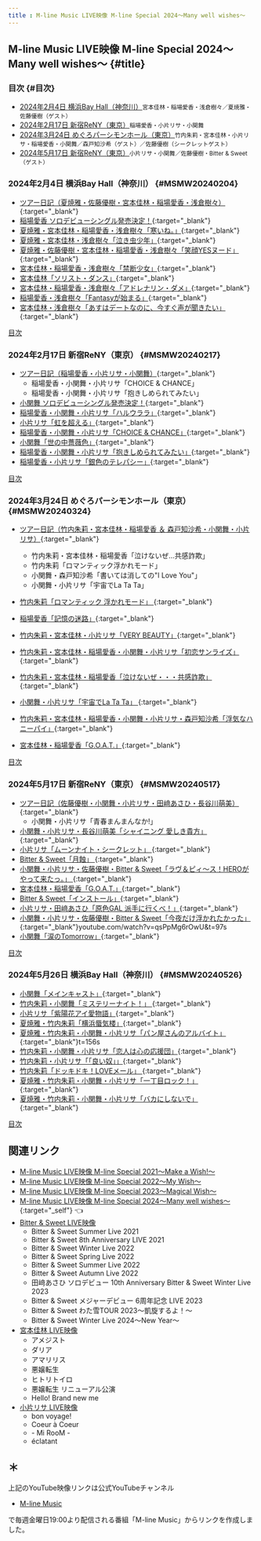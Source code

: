 ```yaml
---
title : M-line Music LIVE映像 M-line Special 2024～Many well wishes～
---
```

## M-line Music LIVE映像 M-line Special 2024～Many well wishes～ {#title}

### 目次 {#目次}

* [2024年2月4日 横浜Bay Hall（神奈川）](#MSMW20240204)<small>宮本佳林・稲場愛香・浅倉樹々／夏焼雅・佐藤優樹（ゲスト）</small>
* [2024年2月17日 新宿ReNY（東京）](#MSMW20240217)<small>稲場愛香・小片リサ・小関舞</small>
* [2024年3月24日 めぐろパーシモンホール（東京）](#MSMW20240324)<small>竹内朱莉・宮本佳林・小片リサ・稲場愛香・小関舞／森戸知沙希（ゲスト）／佐藤優樹（シークレットゲスト）</small>
* [2024年5月17日 新宿ReNY（東京）](#MSMW20240517)<small>小片リサ・小関舞／佐藤優樹・Bitter & Sweet（ゲスト）</small>

### 2024年2月4日 横浜Bay Hall（神奈川） {#MSMW20240204}
* [<i class="fa-lg fa-brands fa-youtube"></i> ツアー日記（夏焼雅・佐藤優樹・宮本佳林・稲場愛香・浅倉樹々）](https://www.youtube.com/watch?v=cfecJKr3EMM&t=25m48s){:target="_blank"}
* [<i class="fa-lg fa-brands fa-youtube"></i> 稲場愛香 ソロデビューシングル発売決定！](https://www.youtube.com/watch?v=IoF3qYSecSM&t=11m1s){:target="_blank"}
* [<i class="fa-lg fa-brands fa-youtube"></i> 夏焼雅・宮本佳林・稲場愛香・浅倉樹々「寒いね。」](https://www.youtube.com/watch?v=Zc7-o-E6_7E&t=13m59s){:target="_blank"}
* [<i class="fa-lg fa-brands fa-youtube"></i> 夏焼雅・宮本佳林・浅倉樹々「泣き虫少年」](https://www.youtube.com/watch?v=hDkrX2T-dYI&t=2m57s){:target="_blank"}
* [<i class="fa-lg fa-brands fa-youtube"></i> 夏焼雅・佐藤優樹・宮本佳林・稲場愛香・浅倉樹々「笑顔YESヌード」 ](https://www.youtube.com/watch?v=XCXQ8NAvASY&t=4m1s){:target="_blank"}
* [<i class="fa-lg fa-brands fa-youtube"></i> 宮本佳林・稲場愛香・浅倉樹々「禁断少女」](https://www.youtube.com/watch?v=40YU6dzsTF8&t=3m42s){:target="_blank"}
* [<i class="fa-lg fa-brands fa-youtube"></i> 宮本佳林「ソリスト・ダンス」](https://www.youtube.com/watch?v=40YU6dzsTF8&t=14m33s){:target="_blank"}
* [<i class="fa-lg fa-brands fa-youtube"></i> 宮本佳林・稲場愛香・浅倉樹々「アドレナリン・ダメ」](https://www.youtube.com/watch?v=33a1T3Mf2tA&t=3m15s){:target="_blank"}
* [<i class="fa-lg fa-brands fa-youtube"></i> 稲場愛香・浅倉樹々「Fantasyが始まる」](https://www.youtube.com/watch?v=vcrPriJC9jk&t=3m19s){:target="_blank"}
* [<i class="fa-lg fa-brands fa-youtube"></i> 宮本佳林・浅倉樹々「あすはデートなのに、今すぐ声が聞きたい」](https://www.youtube.com/watch?v=VHLUIsEOy_M&t=25m43s){:target="_blank"}
 
[<i class="fa-solid fa-square-caret-up"></i> 目次](#目次)

### 2024年2月17日 新宿ReNY（東京） {#MSMW20240217}
* [<i class="fa-lg fa-brands fa-youtube"></i> ツアー日記（稲場愛香・小片リサ・小関舞）](https://www.youtube.com/watch?v=XCXQ8NAvASY&t=23m52s){:target="_blank"}
  * 稲場愛香・小関舞・小片リサ「CHOICE & CHANCE」
  * 稲場愛香・小関舞・小片リサ「抱きしめられてみたい」
* [<i class="fa-lg fa-brands fa-youtube"></i> 小関舞 ソロデビューシングル発売決定！](https://www.youtube.com/watch?v=Zc7-o-E6_7E&t=10m44s){:target="_blank"}
* [<i class="fa-lg fa-brands fa-youtube"></i> 稲場愛香・小関舞・小片リサ「ハルウララ」](https://www.youtube.com/watch?v=T_GZW_myPSM&t=3m13s){:target="_blank"}
* [<i class="fa-lg fa-brands fa-youtube"></i> 小片リサ「虹を超える」](https://www.youtube.com/watch?v=T_GZW_myPSM&t=16m1s){:target="_blank"}
* [<i class="fa-lg fa-brands fa-youtube"></i> 稲場愛香・小関舞・小片リサ「CHOICE & CHANCE」](https://www.youtube.com/watch?v=6tTp_3CWGns&t=4m42s){:target="_blank"}
* [<i class="fa-lg fa-brands fa-youtube"></i> 小関舞「世の中薔薇色」](https://www.youtube.com/watch?v=CmJt6wKKEYA&t=16m52s){:target="_blank"}
* [<i class="fa-lg fa-brands fa-youtube"></i> 稲場愛香・小関舞・小片リサ「抱きしめられてみたい」](https://www.youtube.com/watch?v=CmJt6wKKEYA&t=3m9s){:target="_blank"}
* [<i class="fa-lg fa-brands fa-youtube"></i> 稲場愛香・小片リサ「銀色のテレパシー」](https://www.youtube.com/watch?v=HiuMx6GS4VU&t=25m58s){:target="_blank"}

[<i class="fa-solid fa-square-caret-up"></i> 目次](#目次)

### 2024年3月24日 めぐろパーシモンホール（東京） {#MSMW20240324}
* [<i class="fa-lg fa-brands fa-youtube"></i> ツアー日記（竹内朱莉・宮本佳林・稲場愛香 ＆ 森戸知沙希・小関舞・小片リサ）](https://www.youtube.com/watch?v=60ZPECtPC8Y&t=21m39s){:target="_blank"}
  * 竹内朱莉・宮本佳林・稲場愛香「泣けないぜ…共感詐欺」
  * 竹内朱莉「ロマンティック浮かれモード」
  * 小関舞・森戸知沙希「書いては消しての"I Love You"」
  * 小関舞・小片リサ「宇宙でLa Ta Ta」

* [<i class="fa-lg fa-brands fa-youtube"></i> 竹内朱莉「ロマンティック 浮かれモード」 ](https://www.youtube.com/watch?v=33a1T3Mf2tA&t=11m30s){:target="_blank"}
* [<i class="fa-lg fa-brands fa-youtube"></i> 稲場愛香「記憶の迷路」](https://www.youtube.com/watch?v=vcrPriJC9jk&t=12m30s){:target="_blank"}
* [<i class="fa-lg fa-brands fa-youtube"></i> 竹内朱莉・宮本佳林・小片リサ「VERY BEAUTY」](https://www.youtube.com/watch?v=A2VQ-Saeo2Q&t=13m17s){:target="_blank"}
* [<i class="fa-lg fa-brands fa-youtube"></i> 竹内朱莉・宮本佳林・稲場愛香・小関舞・小片リサ「初恋サンライズ」](https://www.youtube.com/watch?v=60ZPECtPC8Y&t=2m19s){:target="_blank"}
* [<i class="fa-lg fa-brands fa-youtube"></i> 竹内朱莉・宮本佳林・稲場愛香「泣けないぜ・・・共感詐欺」](https://www.youtube.com/watch?v=HiuMx6GS4VU&t=3m7s){:target="_blank"}
* [<i class="fa-lg fa-brands fa-youtube"></i> 小関舞・小片リサ「宇宙でLa Ta Ta」 ](https://www.youtube.com/watch?v=LGna425ZREw&t=12m6s){:target="_blank"}
* [<i class="fa-lg fa-brands fa-youtube"></i> 竹内朱莉・宮本佳林・稲場愛香・小関舞・小片リサ・森戸知沙希「浮気なハニーパイ」](https://www.youtube.com/watch?v=iHeOrsoLkzM&t=3m31s){:target="_blank"}
* [<i class="fa-lg fa-brands fa-youtube"></i> 宮本佳林・稲場愛香「G.O.A.T.」](https://www.youtube.com/watch?v=aPCguQfPxY0&t=1463s){:target="_blank"}



[<i class="fa-solid fa-square-caret-up"></i> 目次](#目次)


### 2024年5月17日 新宿ReNY（東京） {#MSMW20240517}
* [<i class="fa-lg fa-brands fa-youtube"></i> ツアー日記（佐藤優樹・小関舞・小片リサ・田﨑あさひ・長谷川萌美）](https://www.youtube.com/watch?v=yIM4iZMr8A0&t=1508s){:target="_blank"}
  * 小関舞・小片リサ「青春まんまんなか!」
* [<i class="fa-lg fa-brands fa-youtube"></i> 小関舞・小片リサ・長谷川萌美「シャイニング 愛しき貴方」 ](https://www.youtube.com/watch?v=LGna425ZREw&t=6m19s){:target="_blank"}
* [<i class="fa-lg fa-brands fa-youtube"></i> 小片リサ「ムーンナイト・シークレット」 ](https://www.youtube.com/watch?v=yIM4iZMr8A0&t=3m19s){:target="_blank"}
* [<i class="fa-lg fa-brands fa-youtube"></i> Bitter & Sweet「月蝕」 ](https://www.youtube.com/watch?v=yIM4iZMr8A0&t=13m9s){:target="_blank"}
* [<i class="fa-lg fa-brands fa-youtube"></i> 小関舞・小片リサ・佐藤優樹・Bitter & Sweet「ラヴ＆ピィ～ス！HEROがやって来たっ。」 ](https://www.youtube.com/watch?v=2unWR5jRGeA&t=3m30s){:target="_blank"}
* [<i class="fa-lg fa-brands fa-youtube"></i> 宮本佳林・稲場愛香「G.O.A.T.」](https://www.youtube.com/watch?v=aPCguQfPxY0&t=1463s){:target="_blank"}
* [<i class="fa-lg fa-brands fa-youtube"></i> Bitter & Sweet「インストール」](https://www.youtube.com/watch?v=qsPpMg6rOwU&t=789s){:target="_blank"}
* [<i class="fa-lg fa-brands fa-youtube"></i> 小片リサ・田﨑あさひ「原色GAL 派手に行くべ！」](https://www.youtube.com/watch?v=u31Qyy7ataE&t=838s){:target="_blank"}
* [<i class="fa-lg fa-brands fa-youtube"></i> 小関舞・小片リサ・佐藤優樹・Bitter & Sweet「今夜だけ浮かれたかった」](https://www.){:target="_blank"}youtube.com/watch?v=qsPpMg6rOwU&t=97s
* [<i class="fa-lg fa-brands fa-youtube"></i> 小関舞「涙のTomorrow」](https://www.youtube.com/watch?v=MFIcS3V3Hx4&t=892s){:target="_blank"}


[<i class="fa-solid fa-square-caret-up"></i> 目次](#目次)


### 2024年5月26日 横浜Bay Hall（神奈川） {#MSMW20240526}
* [<i class="fa-lg fa-brands fa-youtube"></i> 小関舞「メインキャスト」](https://www.youtube.com/watch?v=iHeOrsoLkzM&t=13m0s){:target="_blank"}
* [<i class="fa-lg fa-brands fa-youtube"></i> 竹内朱莉・小関舞「ミステリーナイト！」 ](https://www.youtube.com/watch?v=2unWR5jRGeA&t=13m19s){:target="_blank"}
* [<i class="fa-lg fa-brands fa-youtube"></i> 小片リサ「紫陽花アイ愛物語」](https://www.youtube.com/watch?v=2unWR5jRGeA&t=25m45s){:target="_blank"}
* [<i class="fa-lg fa-brands fa-youtube"></i> 夏焼雅・竹内朱莉「横浜蜃気楼」](https://www.youtube.com/watch?v=aPCguQfPxY0&t=154s){:target="_blank"}
* [<i class="fa-lg fa-brands fa-youtube"></i> 夏焼雅・竹内朱莉・小関舞・小片リサ「パン屋さんのアルバイト」](https://www.youtube.com/watch?v=Qso4fxLR1iM&){:target="_blank"}t=156s
* [<i class="fa-lg fa-brands fa-youtube"></i> 竹内朱莉・小関舞・小片リサ「恋人は心の応援団」](https://www.youtube.com/watch?v=dNljNZoDaEw&t=191s){:target="_blank"}
* [<i class="fa-lg fa-brands fa-youtube"></i> 竹内朱莉・小片リサ「「良い奴」」](https://www.youtube.com/watch?v=dNljNZoDaEw&t=1535s){:target="_blank"}
* [<i class="fa-lg fa-brands fa-youtube"></i> 竹内朱莉「ドッキドキ！LOVEメール」  ](https://www.youtube.com/watch?v=u31Qyy7ataE&t=1622s){:target="_blank"}
* [<i class="fa-lg fa-brands fa-youtube"></i> 夏焼雅・竹内朱莉・小関舞・小片リサ「一丁目ロック！」  ](https://www.youtube.com/watch?v=Stp8Yi4_usA&t=832s){:target="_blank"}
* [<i class="fa-lg fa-brands fa-youtube"></i> 夏焼雅・竹内朱莉・小関舞・小片リサ「バカにしないで」  ](https://www.youtube.com/watch?v=MFIcS3V3Hx4&t=224s){:target="_blank"}



[<i class="fa-solid fa-square-caret-up"></i> 目次](#目次)



## 関連リンク
* [M-line Music LIVE映像 M-line Special 2021～Make a Wish!～](./MSMW2021.md)
* [M-line Music LIVE映像 M-line Special 2022～My Wish～](./MSMW2022.md)
* [M-line Music LIVE映像 M-line Special 2023～Magical Wish～](./MSMW2023.md)
* [M-line Music LIVE映像 M-line Special 2024～Many well wishes～](#title){:target="_self"} 👈
* [Bitter & Sweet LIVE映像](./bittersweet.md)
  * Bitter & Sweet Summer Live 2021
  * Bitter & Sweet 8th Anniversary LIVE 2021
  * Bitter & Sweet Winter Live 2022
  * Bitter & Sweet Spring Live 2022
  * Bitter & Sweet Summer Live 2022
  * Bitter & Sweet Autumn Live 2022
  * 田﨑あさひ ソロデビュー 10th Anniversary Bitter & Sweet Winter Live 2023
  * Bitter & Sweet メジャーデビュー 6周年記念 LIVE 2023
  * Bitter & Sweet わた雪TOUR 2023～凱旋するよ！～
  * Bitter & Sweet Winter Live 2024～New Year～
* [宮本佳林 LIVE映像](./karin.md)
  * アメジスト
  * ダリア
  * アマリリス
  * 悪嬢転生
  * ヒトリトイロ
  * 悪嬢転生 リニューアル公演
  * Hello! Brand new me
* [小片リサ LIVE映像](./risa.md)
  * bon voyage!
  * Coeur à Coeur
  * \- Mi RooM \-
  * éclatant

## ＊

上記のYouTube映像リンクは公式YouTubeチャンネル

* [<i class="fa-lg fa-brands fa-youtube"></i> M-line Music](https://www.youtube.com/@mlinemusic)  

で毎週金曜日19:00より配信される番組「M-line Music」からリンクを作成しました。